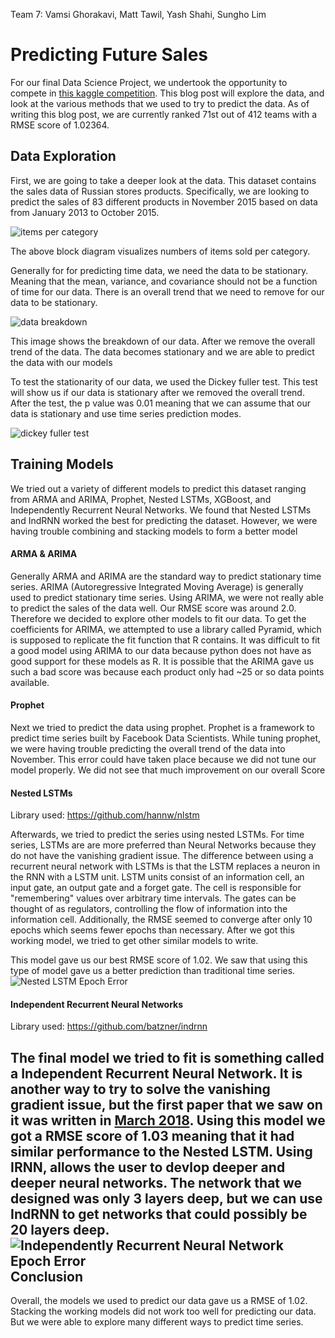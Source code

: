 Team 7: Vamsi Ghorakavi, Matt Tawil, Yash Shahi, Sungho Lim

# Predicting Future Sales

For our final Data Science Project, we undertook the opportunity to compete in [this kaggle competition](https://www.google.com/url?q=https://www.kaggle.com/c/competitive-data-science-predict-future-sales&sa=D&ust=1525461654613000&usg=AFQjCNFRtos567F9ntNdD1uYcjDDOlTODQ). This blog post will explore the data, and look at the various methods that we used to try to predict the data. As of writing this blog post, we are currently ranked 71st out of 412 teams with a RMSE score of 1.02364.

Data Exploration
-----------------
First, we are going to take a deeper look at the data. This dataset contains the sales data of Russian stores products. Specifically, we are looking to predict the sales of 83 different products in November 2015 based on data from January 2013 to October 2015.

![items per category](https://i.imgur.com/joWAUc1.png)

The above block diagram visualizes numbers of items sold per category.

Generally for for predicting time data, we need the data to be stationary. Meaning that the mean, variance, and covariance should not be a function of time for our data. There is an overall trend that we need to remove for our data to be stationary.

![data breakdown](https://imgur.com/9DNOqwh.png)

This image shows the breakdown of our data. After we remove the overall trend of the data. The data becomes stationary and we are able to predict the data with our models

To test the stationarity of our data, we used the Dickey fuller test. This test will show us if our data is stationary after we removed the overall trend. After the test, the p value was 0.01 meaning that we can assume that our data is stationary and use time series prediction modes.

![dickey fuller test](https://imgur.com/tOAPkVT.png)

Training Models
-----------------
We tried out a variety of different models to predict this dataset ranging from ARMA and ARIMA, Prophet, Nested LSTMs, XGBoost, and Independently Recurrent Neural Networks. We found that Nested LSTMs and IndRNN worked the best for predicting the dataset. However, we were having trouble combining and stacking models to form a better model

#### ARMA & ARIMA
Generally ARMA and ARIMA are the standard way to predict stationary time series. ARIMA (Autoregressive Integrated Moving Average) is generally used to predict stationary time series. Using ARIMA, we were not really able to predict the sales of the data well. Our RMSE score was around 2.0. Therefore we decided to explore other models to fit our data. To get the coefficients for ARIMA, we attempted to use a library called Pyramid, which is supposed to replicate the fit function that R contains. It was difficult to fit a good model using ARIMA to our data because python does not have as good support for these models as R.
It is possible that the ARIMA gave us such a bad score was because each product only had ~25 or so data points available.

#### Prophet

 Next we tried to predict the data using prophet. Prophet is a framework to predict time series built by Facebook Data Scientists. While tuning prophet, we were having trouble predicting the overall trend of the data into November. This error could have taken place because we did not tune our model properly. We did not see that much improvement on our overall Score

#### Nested LSTMs
Library used: https://github.com/hannw/nlstm

Afterwards, we tried to predict the series using nested LSTMs. For time series, LSTMs are are more preferred than Neural Networks because they do not have the vanishing gradient issue. The difference between using a recurrent neural network with LSTMs is that the LSTM replaces a neuron in the RNN with a LSTM unit. LSTM units consist of an information cell, an input gate, an output gate and a forget gate. The cell is responsible for "remembering" values over arbitrary time intervals. The gates can be thought of as regulators, controlling the flow of information into the information cell.  Additionally, the RMSE seemed to converge after only 10 epochs which seems fewer epochs than necessary. After we got this working model, we tried to get other similar models to write.

This model gave us our best RMSE score of 1.02. We saw that using this type of model gave us a better prediction than traditional time series.
![Nested LSTM Epoch Error](https://i.imgur.com/THJtkZU.png)
#### Independent Recurrent Neural Networks
Library used: https://github.com/batzner/indrnn

The final model we tried to fit is something called a Independent Recurrent Neural Network. It is another way to try to solve the vanishing gradient issue, but the first paper that we saw on it was written in [March 2018](https://arxiv.org/abs/1803.04831). Using this model we got a RMSE score of 1.03 meaning that it had similar performance to the Nested LSTM. Using IRNN, allows the user to devlop deeper and deeper neural networks. The network that we designed was only 3 layers deep, but we can use IndRNN to get networks that could possibly be 20 layers deep.
![Independently Recurrent Neural Network Epoch Error](https://i.imgur.com/2dymYqF.png)
Conclusion
-----------------
Overall, the models we used to predict our data gave us a RMSE of 1.02. Stacking the working models did not work too well for predicting our data. But we were able to explore many different ways to predict time series.

